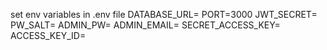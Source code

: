 set env variables in .env file
DATABASE_URL=
PORT=3000
JWT_SECRET=
PW_SALT=
ADMIN_PW=
ADMIN_EMAIL=
SECRET_ACCESS_KEY=
ACCESS_KEY_ID=
